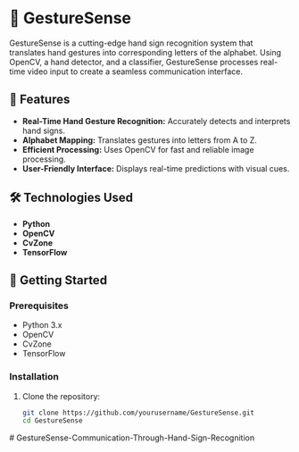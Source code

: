 # 🚀 GestureSense

GestureSense is a cutting-edge hand sign recognition system that translates hand gestures into corresponding letters of the alphabet. Using OpenCV, a hand detector, and a classifier, GestureSense processes real-time video input to create a seamless communication interface.

## 📜 Features

- **Real-Time Hand Gesture Recognition:** Accurately detects and interprets hand signs.
- **Alphabet Mapping:** Translates gestures into letters from A to Z.
- **Efficient Processing:** Uses OpenCV for fast and reliable image processing.
- **User-Friendly Interface:** Displays real-time predictions with visual cues.

## 🛠️ Technologies Used

- **Python**
- **OpenCV**
- **CvZone**
- **TensorFlow**

## 🚀 Getting Started

### Prerequisites

- Python 3.x
- OpenCV
- CvZone
- TensorFlow

### Installation

1. Clone the repository:
   ```bash
   git clone https://github.com/yourusername/GestureSense.git
   cd GestureSense
#   G e s t u r e S e n s e - C o m m u n i c a t i o n - T h r o u g h - H a n d - S i g n - R e c o g n i t i o n  
 